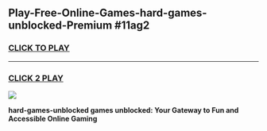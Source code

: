 
## Play-Free-Online-Games-hard-games-unblocked-Premium #11ag2
<h3>
<a href="https://premium.freeplayer.one?title=hard-games-unblocked&ref=8M">CLICK TO PLAY</a></h3>
<hr>

<h3>
<a href="https://premium.freeplayer.one?title=hard-games-unblocked&ref=8M">CLICK 2 PLAY</a>
  
</h3>

<a href="https://premium.freeplayer.one?title=hard-games-unblocked&ref=8M"><img src="https://clearcache.store/games.png"></a>


**hard-games-unblocked games unblocked: Your Gateway to Fun and Accessible Online Gaming**
